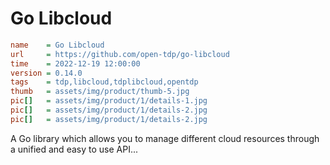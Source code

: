 # Go Libcloud

```ini
name    = Go Libcloud
url     = https://github.com/open-tdp/go-libcloud
time    = 2022-12-19 12:00:00
version = 0.14.0
tags    = tdp,libcloud,tdplibcloud,opentdp
thumb   = assets/img/product/thumb-5.jpg
pic[]   = assets/img/product/1/details-1.jpg
pic[]   = assets/img/product/1/details-2.jpg
pic[]   = assets/img/product/1/details-2.jpg
```

A Go library which allows you to manage different cloud resources through a unified and easy to use API...
